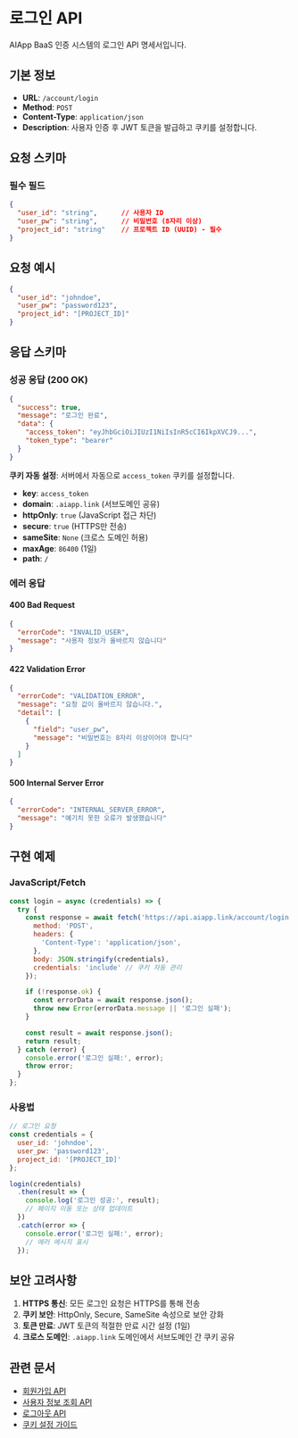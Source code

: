 # 로그인 API

AIApp BaaS 인증 시스템의 로그인 API 명세서입니다.

## 기본 정보

- **URL**: `/account/login`
- **Method**: `POST`
- **Content-Type**: `application/json`
- **Description**: 사용자 인증 후 JWT 토큰을 발급하고 쿠키를 설정합니다.

## 요청 스키마

### 필수 필드

```json
{
  "user_id": "string",      // 사용자 ID
  "user_pw": "string",      // 비밀번호 (8자리 이상)
  "project_id": "string"    // 프로젝트 ID (UUID) - 필수
}
```

## 요청 예시

```json
{
  "user_id": "johndoe",
  "user_pw": "password123",
  "project_id": "[PROJECT_ID]"
}
```

## 응답 스키마

### 성공 응답 (200 OK)

```json
{
  "success": true,
  "message": "로그인 완료",
  "data": {
    "access_token": "eyJhbGciOiJIUzI1NiIsInR5cCI6IkpXVCJ9...",
    "token_type": "bearer"
  }
}
```

**쿠키 자동 설정**:
서버에서 자동으로 `access_token` 쿠키를 설정합니다.
- **key**: `access_token`
- **domain**: `.aiapp.link` (서브도메인 공유)
- **httpOnly**: `true` (JavaScript 접근 차단)
- **secure**: `true` (HTTPS만 전송)
- **sameSite**: `None` (크로스 도메인 허용)
- **maxAge**: `86400` (1일)
- **path**: `/`

### 에러 응답

#### 400 Bad Request
```json
{
  "errorCode": "INVALID_USER",
  "message": "사용자 정보가 올바르지 않습니다"
}
```

#### 422 Validation Error
```json
{
  "errorCode": "VALIDATION_ERROR",
  "message": "요청 값이 올바르지 않습니다.",
  "detail": [
    {
      "field": "user_pw",
      "message": "비밀번호는 8자리 이상이어야 합니다"
    }
  ]
}
```

#### 500 Internal Server Error
```json
{
  "errorCode": "INTERNAL_SERVER_ERROR",
  "message": "예기치 못한 오류가 발생했습니다"
}
```

## 구현 예제

### JavaScript/Fetch

```javascript
const login = async (credentials) => {
  try {
    const response = await fetch('https://api.aiapp.link/account/login', {
      method: 'POST',
      headers: {
        'Content-Type': 'application/json',
      },
      body: JSON.stringify(credentials),
      credentials: 'include' // 쿠키 자동 관리
    });

    if (!response.ok) {
      const errorData = await response.json();
      throw new Error(errorData.message || '로그인 실패');
    }

    const result = await response.json();
    return result;
  } catch (error) {
    console.error('로그인 실패:', error);
    throw error;
  }
};
```

### 사용법

```javascript
// 로그인 요청
const credentials = {
  user_id: 'johndoe',
  user_pw: 'password123',
  project_id: '[PROJECT_ID]'
};

login(credentials)
  .then(result => {
    console.log('로그인 성공:', result);
    // 페이지 이동 또는 상태 업데이트
  })
  .catch(error => {
    console.error('로그인 실패:', error);
    // 에러 메시지 표시
  });
```

## 보안 고려사항

1. **HTTPS 통신**: 모든 로그인 요청은 HTTPS를 통해 전송
2. **쿠키 보안**: HttpOnly, Secure, SameSite 속성으로 보안 강화
3. **토큰 만료**: JWT 토큰의 적절한 만료 시간 설정 (1일)
4. **크로스 도메인**: `.aiapp.link` 도메인에서 서브도메인 간 쿠키 공유

## 관련 문서

- [회원가입 API](./signup.md)
- [사용자 정보 조회 API](./info.md)
- [로그아웃 API](./logout.md)
- [쿠키 설정 가이드](../../security/cookies.md)
